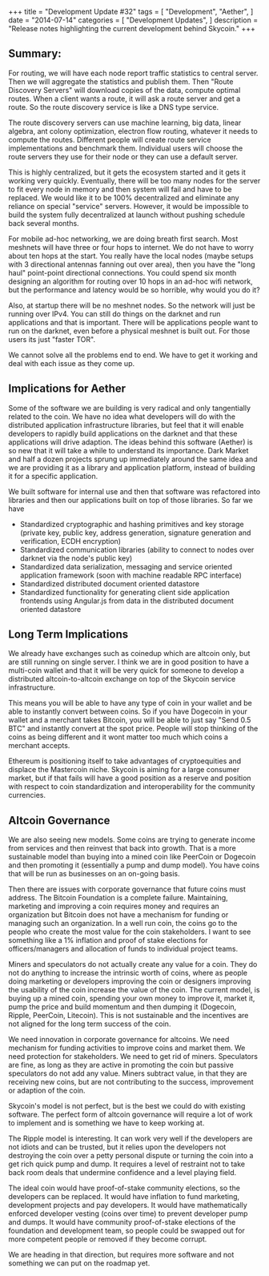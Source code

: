 +++
title = "Development Update #32"
tags = [
    "Development",
    "Aether",
]
date = "2014-07-14"
categories = [
    "Development Updates",
]
description = "Release notes highlighting the current development behind Skycoin."
+++

## Summary:

For routing, we will have each node report traffic statistics to central server. Then we will aggregate the statistics and publish them. Then "Route Discovery Servers" will download copies of the data, compute optimal routes. When a client wants a route, it will ask a route server and get a route. So the route discovery service is like a DNS type service.

The route discovery servers can use machine learning, big data, linear algebra, ant colony optimization, electron flow routing, whatever it needs to compute the routes. Different people will create route service implementations and benchmark them. Individual users will choose the route servers they use for their node or they can use a default server.

This is highly centralized, but it gets the ecosystem started and it gets it working very quickly.  Eventually, there will be too many nodes for the server to fit every node in memory and then system will fail and have to be replaced. We would like it to be 100% decentralized and eliminate any reliance on special "service" servers. However, it would be impossible to build the system fully decentralized at launch without pushing schedule back several months.

For mobile ad-hoc networking, we are doing breath first search. Most meshnets will have three or four hops to internet. We do not have to worry about ten hops at the start. You really have the local nodes (maybe setups with 3 directional antennas fanning out over area), then you have the "long haul" point-point directional connections. You could spend six month designing an algorithm for routing over 10 hops in an ad-hoc wifi network, but the performance and latency would be so horrible, why would you do it?

Also, at startup there will be no meshnet nodes. So the network will just be running over IPv4. You can still do things on the darknet and run applications and that is important. There will be applications people want to run on the darknet, even before a physical meshnet is built out. For those users its just "faster TOR".

We cannot solve all the problems end to end. We have to get it working and deal with each issue as they come up.

## Implications for Aether

Some of the software we are building is very radical and only tangentially related to the coin. We have no idea what developers will do with the distributed application infrastructure libraries, but feel that it will enable developers to rapidly build applications on the darknet and that these applications will drive adaption. The ideas behind this software (Aether) is so new that it will take a while to understand its importance. Dark Market and half a dozen projects sprung up immediately around the same idea and we are providing it as a library and application platform, instead of building it for a specific application.

We built software for internal use and then that software was refactored into libraries and then our applications built on top of those libraries. So far we have
- Standardized cryptographic and hashing primitives and key storage (private key, public key, address generation, signature generation and verification, ECDH encryption)
- Standardized communication libraries (ability to connect to nodes over darknet via the node's public key)
- Standardized data serialization, messaging and service oriented application framework (soon with machine readable RPC interface)
- Standardized distributed document oriented datastore
- Standardized functionality for generating client side application frontends using Angular.js from data in the distributed document oriented datastore

## Long Term Implications

We already have exchanges such as coinedup which are altcoin only, but are still running on single server. I think we are in good position to have a multi-coin wallet and that it will be very quick for someone to develop a distributed altcoin-to-altcoin exchange on top of the Skycoin service infrastructure.

This means you will be able to have any type of coin in your wallet and be able to instantly convert between coins. So if you have Dogecoin in your wallet and a merchant takes Bitcoin, you will be able to just say "Send 0.5 BTC" and instantly convert at the spot price. People will stop thinking of the coins as being different and it wont matter too much which coins a merchant accepts.

Ethereum is positioning itself to take advantages of cryptoequities and displace the Mastercoin niche. Skycoin is aiming for a large consumer market, but if that fails will have a good position as a reserve and position with respect to coin standardization and interoperability for the community currencies.

## Altcoin Governance

We are also seeing new models. Some coins are trying to generate income from services and then reinvest that back into growth. That is a more sustainable model than buying into a mined coin like PeerCoin or Dogecoin and then promoting it (essentially a pump and dump model). You have coins that will be run as businesses on an on-going basis.

Then there are issues with corporate governance that future coins must address. The Bitcoin Foundation is a complete failure. Maintaining, marketing and improving a coin requires money and requires an organization but Bitcoin does not have a mechanism for funding or managing such an organization. In a well run coin, the coins go to the people who create the most value for the coin stakeholders. I want to see something like a 1% inflation and proof of stake elections for officers/managers and allocation of funds to individual project teams.

Miners and speculators do not actually create any value for a coin. They do not do anything to increase the intrinsic worth of coins, where as people doing marketing or developers improving the coin or designers improving the usability of the coin increase the value of the coin. The current model, is buying up a mined coin, spending your own money to improve it, market it, pump the price and build momentum and then dumping it (Dogecoin, Ripple, PeerCoin, Litecoin). This is not sustainable and the incentives are not aligned for the long term success of the coin.

We need innovation in corporate governance for altcoins. We need mechanism for funding activities to improve coins and market them. We need protection for stakeholders. We need to get rid of miners. Speculators are fine, as long as they are active in promoting the coin but passive speculators do not add any value. Miners subtract value, in that they are receiving new coins, but are not contributing to the success, improvement or adaption of the coin.

Skycoin's model is not perfect, but is the best we could do with existing software. The perfect form of altcoin governance will require a lot of work to implement and is something we have to keep working at.

The Ripple model is interesting. It can work very well if the developers are not idiots and can be trusted, but it relies upon the developers not destroying the coin over a petty personal dispute or turning the coin into a get rich quick pump and dump. It requires a level of restraint not to take back room deals that undermine confidence and a level playing field.

The ideal coin would have proof-of-stake community elections, so the developers can be replaced. It would have inflation to fund marketing, development projects and pay developers. It would have mathematically enforced developer vesting (coins over time) to prevent developer pump and dumps. It would have community proof-of-stake elections of the foundation and development team, so people could be swapped out for more competent people or removed if they become corrupt.

We are heading in that direction, but requires more software and not something we can put on the roadmap yet.
